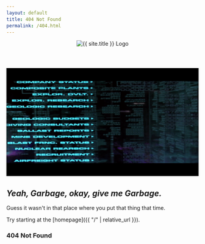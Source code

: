 ```yaml
---
layout: default
title: 404 Not Found
permalink: /404.html
---
```

<header class="row justify-content-md-center">
  <div class="col-md-6">
      <img src="{{ site.logo | relative_url }}" alt="{{ site.title }} Logo" style="max-height: 15vh;" class="py-3">
  </div>
</header>

<div class="row justify-content-md-center">
  <div class="col-1"></div>
  <article class="body-col col-md-6 py-3">
<div markdown="1">

![Hackers GIF of garbage file prompt flashing](/images/hackers-garbage-file-prompt-flashing-joey-cyberdelia-nyc.gif)

## *Yeah, Garbage, okay, give me Garbage.*

Guess it wasn't in that place where you put that thing that time.

Try starting at the [homepage]({{ "/" | relative_url }}).

</div>
</article>
  <div class="col-md-1">
    <h3 class="post-meta text-end text-md-start">
      <time>404 Not Found</time>
    </h3>
  </div>
</div>